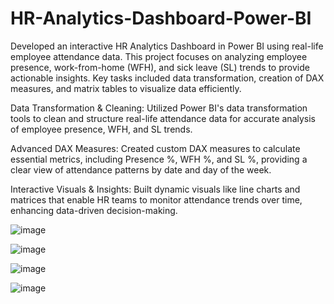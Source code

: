 # HR-Analytics-Dashboard-Power-BI

Developed an interactive HR Analytics Dashboard in Power BI using real-life employee attendance data. This project focuses on analyzing employee presence, work-from-home (WFH), and sick leave (SL) trends to provide actionable insights. Key tasks included data transformation, creation of DAX measures, and matrix tables to visualize data efficiently.

Data Transformation & Cleaning: Utilized Power BI's data transformation tools to clean and structure real-life attendance data for accurate analysis of employee presence, WFH, and SL trends.

Advanced DAX Measures: Created custom DAX measures to calculate essential metrics, including Presence %, WFH %, and SL %, providing a clear view of attendance patterns by date and day of the week.

Interactive Visuals & Insights: Built dynamic visuals like line charts and matrices that enable HR teams to monitor attendance trends over time, enhancing data-driven decision-making.

![image](https://github.com/user-attachments/assets/f0cd91aa-c30c-46b4-9cc0-5068b1498c2e)

![image](https://github.com/user-attachments/assets/60557c2b-ea35-43ea-864d-add4bd73fea8)

![image](https://github.com/user-attachments/assets/64c2f878-d2cb-4a45-bdca-0dffed437894)

![image](https://github.com/user-attachments/assets/852af90b-7271-43b4-ae84-7a7ae8570e91)
